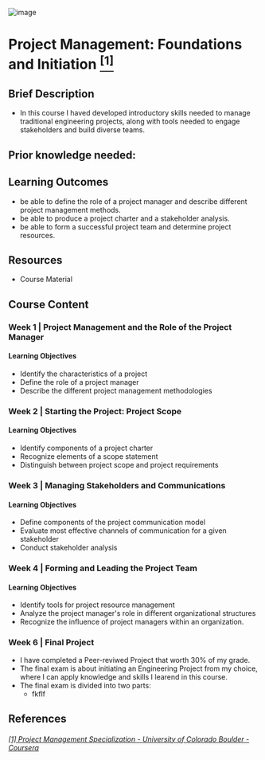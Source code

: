 ![image](https://github.com/laithrasheed/DTSA5304_Fundamentals_of_Data_Visualization/assets/124019127/031aa6ba-746d-459b-8eb0-3fdde64eac4b)

#   Project Management: Foundations and Initiation [<sup>[1]</sup>](#reference-1)				

## Brief Description

- In this course I haved developed introductory skills needed to manage traditional engineering projects, along with tools needed to engage stakeholders and build diverse teams.

## Prior knowledge needed: 


## Learning Outcomes

- be able to define the role of a project manager and describe different project management methods.
- be able to produce a project charter and a stakeholder analysis.
- be able to form a successful project team and determine project resources.

## Resources

- Course Material

## Course Content

### Week 1    | Project Management and the Role of the Project Manager


#### Learning Objectives

- Identify the characteristics of a project
- Define the role of a project manager
- Describe the different project management methodologies

### Week 2 | Starting the Project: Project Scope


#### Learning Objectives

- Identify components of a project charter
- Recognize elements of a scope statement
- Distinguish between project scope and project requirements

### Week 3  |  Managing Stakeholders and Communications


#### Learning Objectives

- Define components of the project communication model
- Evaluate most effective channels of communication for a given stakeholder
- Conduct stakeholder analysis
 

### Week 4 | Forming and Leading the Project Team


#### Learning Objectives

- Identify tools for project resource management
- Analyze the project manager's role in different organizational structures
- Recognize the influence of project managers within an organization.
 

### Week 6 |  Final Project

- I have completed a Peer-reviwed Project that worth 30% of my grade.
- The final exam is about initiating an Engineering Project from my choice, where I can apply knowledge and skills I learend in this course.
- The final exam is divided into two parts:
  - fkflf 



## References
###### <a name="reference-1"></a>[[1] Project Management Specialization - University of Colorado Boulder - Coursera](https://www.coursera.org/specializations/meem-project-management)
